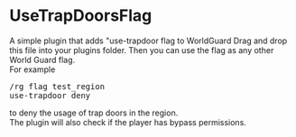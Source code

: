 # UseTrapDoorsFlag
A simple plugin that adds "use-trapdoor flag to WorldGuard
Drag and drop this file into your plugins folder. Then you can use the flag as any other World Guard flag.<br>
For example <pre>/rg flag test_region use-trapdoor deny</pre> to deny the usage of trap doors in the region. <br>
The plugin will also check if the player has bypass permissions.
